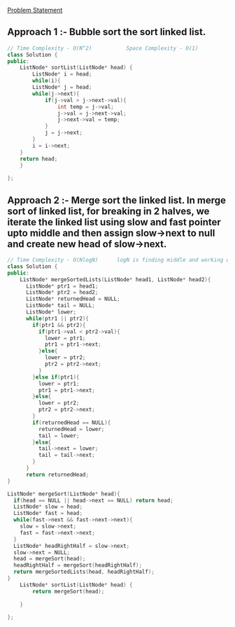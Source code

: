 [Problem Statement](https://leetcode.com/problems/sort-list/)

## Approach 1 :- Bubble sort the sort linked list.

```cpp
// Time Complexity - O(N^2)           Space Complexity - O(1)
class Solution {
public:
    ListNode* sortList(ListNode* head) {
        ListNode* i = head;
        while(i){
        ListNode* j = head;
        while(j->next){
            if(j->val > j->next->val){
                int temp = j->val;
                j->val = j->next->val;
                j->next->val = temp;
            }
            j = j->next;
        }
        i = i->next;
    }
    return head;
    }
    
};
```

## Approach 2 :- Merge sort the linked list. In merge sort of linked list, for breaking in 2 halves, we iterate the linked list using slow and fast pointer upto middle and then assign slow->next to null and create new head of slow->next.

```cpp
// Time Complexity - O(NlogN)      logN is finding middle and working on half everytime and n for searching.
class Solution {
public:
    ListNode* mergeSortedLists(ListNode* head1, ListNode* head2){
      ListNode* ptr1 = head1;
      ListNode* ptr2 = head2;
      ListNode* returnedHead = NULL;
      ListNode* tail = NULL;
      ListNode* lower;
      while(ptr1 || ptr2){
        if(ptr1 && ptr2){
          if(ptr1->val < ptr2->val){
            lower = ptr1;
            ptr1 = ptr1->next;
          }else{
            lower = ptr2;
            ptr2 = ptr2->next;
          }
        }else if(ptr1){
          lower = ptr1;
          ptr1 = ptr1->next;
        }else{
          lower = ptr2;
          ptr2 = ptr2->next;
        }
        if(returnedHead == NULL){
          returnedHead = lower;
          tail = lower;
        }else{
          tail->next = lower;
          tail = tail->next;
        }
      }
      return returnedHead;
}

ListNode* mergeSort(ListNode* head){
  if(head == NULL || head->next == NULL) return head;
  ListNode* slow = head;
  ListNode* fast = head;
  while(fast->next && fast->next->next){
    slow = slow->next;
    fast = fast->next->next;
  }
  ListNode* headRightHalf = slow->next;
  slow->next = NULL;
  head = mergeSort(head);
  headRightHalf = mergeSort(headRightHalf);
  return mergeSortedLists(head, headRightHalf);
}
    ListNode* sortList(ListNode* head) {
        return mergeSort(head);
        
    }
    
};
```

